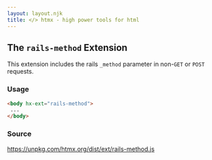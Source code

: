 ```yaml
---
layout: layout.njk
title: </> htmx - high power tools for html
---
```


## The `rails-method` Extension

This extension includes the rails `_method` parameter in non-`GET` or `POST` requests.

### Usage

```html
<body hx-ext="rails-method">
 ...
</body>
```

### Source

<https://unpkg.com/htmx.org/dist/ext/rails-method.js>
